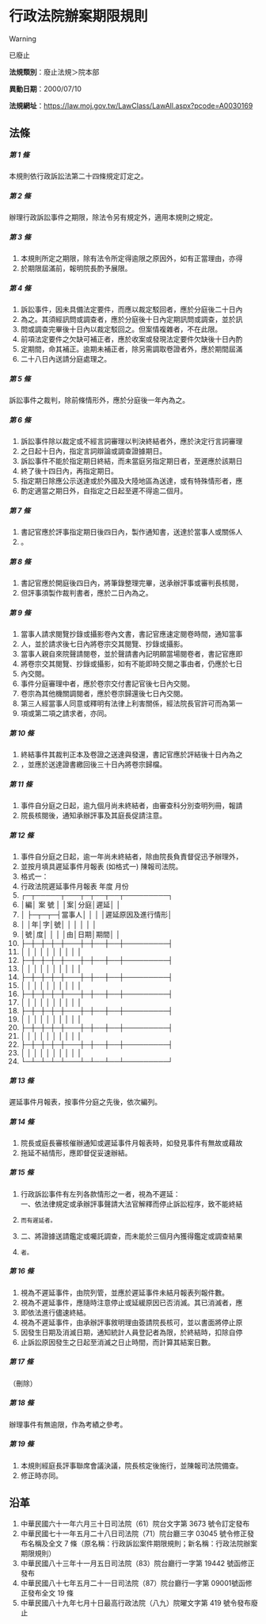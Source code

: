 # 行政法院辦案期限規則
> [!WARNING]
> 已廢止

**法規類別**：廢止法規＞院本部

**異動日期**：2000/07/10  

**法規網址**：https://law.moj.gov.tw/LawClass/LawAll.aspx?pcode=A0030169



## 法條
##### 第 1 條
本規則依行政訴訟法第二十四條規定訂定之。

##### 第 2 條
辦理行政訴訟事件之期限，除法令另有規定外，適用本規則之規定。

##### 第 3 條
1. 本規則所定之期限，除有法令所定得逾限之原因外，如有正當理由，亦得
1. 於期限屆滿前，報明院長酌予展限。

##### 第 4 條
1. 訴訟事件，因未具備法定要件，而應以裁定駁回者，應於分庭後二十日內
1. 為之。其須經訊問或調查者，應於分庭後十日內定期訊問或調查，並於訊
1. 問或調查完畢後十日內以裁定駁回之。但案情複雜者，不在此限。
1. 前項法定要件之欠缺可補正者，應於收案或發現法定要件欠缺後十日內酌
1. 定期間，命其補正。逾期未補正者，除另需調取卷證者外，應於期間屆滿
1. 二十八日內送請分庭處理之。

##### 第 5 條
訴訟事件之裁判，除前條情形外，應於分庭後一年內為之。

##### 第 6 條
1. 訴訟事件除以裁定或不經言詞審理以判決終結者外，應於決定行言詞審理
1. 之日起十日內，指定言詞辯論或調查證據期日。
1. 訴訟事件不能於指定期日終結，而未當庭另指定期日者，至遲應於該期日
1. 終了後十四日內，再指定期日。
1. 指定期日除應公示送達或於外國及大陸地區為送達，或有特殊情形者，應
1. 酌定適當之期日外，自指定之日起至遲不得逾二個月。

##### 第 7 條
1. 書記官應於評事指定期日後四日內，製作通知書，送達於當事人或關係人
1. 。

##### 第 8 條
1. 書記官應於開庭後四日內，將筆錄整理完畢，送承辦評事或審判長核閱，
1. 但評事須製作裁判書者，應於二日內為之。

##### 第 9 條
1. 當事人請求閱覽抄錄或攝影卷內文書，書記官應速定閱卷時間，通知當事
1. 人，並於請求後七日內將卷宗交其閱覽、抄錄或攝影。
1. 當事人親自來院聲請閱卷，並於聲請書內記明願當場閱卷者，書記官應即
1. 將卷宗交其閱覽、抄錄或攝影，如有不能即時交閱之事由者，仍應於七日
1. 內交閱。
1. 事件分庭審理中者，應於卷宗交付書記官後七日內交閱。
1. 卷宗為其他機關調閱者，應於卷宗歸還後七日內交閱。
1. 第三人經當事人同意或釋明有法律上利害關係，經法院長官許可而為第一
1. 項或第二項之請求者，亦同。

##### 第 10 條
1. 終結事件其裁判正本及卷證之送達與發還，書記官應於評結後十日內為之
1. ，並應於送達證書繳回後三十日內將卷宗歸檔。

##### 第 11 條
1. 事件自分庭之日起，逾九個月尚未終結者，由審查科分別查明列冊，報請
1. 院長核閱後，通知承辦評事及其庭長促請注意。

##### 第 12 條
1. 事件自分庭之日起，逾一年尚未終結者，除由院長負責督促迅予辦理外，
1. 並按月填具遲延事件月報表 (如格式一) 陳報司法院。
1. 格式一：
1. 行政法院遲延事件月報表              年度          月份
1. ┌─┬─────┬───┬─┬──┬──┬─────────┐
1. │編│  案  號  │      │案│分庭│遲延│                  │
1. │  ├─┬─┬─┤當事人│  │    │    │遲延原因及進行情形│
1. │  │年│字│號│      │  │    │    │                  │
1. │號│度│  │  │      │由│日期│期間│                  │
1. ├─┼─┼─┼─┼───┼─┼──┼──┼─────────┤
1. │  │  │  │  │      │  │    │    │                  │
1. ├─┼─┼─┼─┼───┼─┼──┼──┼─────────┤
1. │  │  │  │  │      │  │    │    │                  │
1. ├─┼─┼─┼─┼───┼─┼──┼──┼─────────┤
1. │  │  │  │  │      │  │    │    │                  │
1. ├─┼─┼─┼─┼───┼─┼──┼──┼─────────┤
1. │  │  │  │  │      │  │    │    │                  │
1. ├─┼─┼─┼─┼───┼─┼──┼──┼─────────┤
1. │  │  │  │  │      │  │    │    │                  │
1. ├─┼─┼─┼─┼───┼─┼──┼──┼─────────┤
1. │  │  │  │  │      │  │    │    │                  │
1. ├─┼─┼─┼─┼───┼─┼──┼──┼─────────┤
1. │  │  │  │  │      │  │    │    │                  │
1. └─┴─┴─┴─┴───┴─┴──┴──┴─────────┘

##### 第 13 條
遲延事件月報表，按事件分庭之先後，依次編列。

##### 第 14 條
1. 院長或庭長審核催辦通知或遲延事件月報表時，如發見事件有無故或藉故
1. 拖延不結情形，應即督促妥速辦結。

##### 第 15 條
1. 行政訴訟事件有左列各款情形之一者，視為不遲延：  
一、依法律規定或承辦評事聲請大法官解釋而停止訴訟程序，致不能終結
1.     而有遲延者。
1. 二、將證據送請鑑定或囑託調查，而未能於三個月內獲得鑑定或調查結果
1.     者。

##### 第 16 條
1. 視為不遲延事件，由院列管，並應於遲延事件未結月報表列報件數。
1. 視為不遲延事件，應隨時注意停止或延緩原因已否消滅。其已消滅者，應
1. 即依法進行儘速終結。
1. 視為不遲延事件，由承辦評事敘明理由簽請院長核可，並以書面將停止原
1. 因發生日期及消滅日期，通知統計人員登記者為限，於終結時，扣除自停
1. 止訴訟原因發生之日起至消滅之日止時間，而計算其結案日數。

##### 第 17 條
（刪除）

##### 第 18 條
辦理事件有無逾限，作為考績之參考。

##### 第 19 條
1. 本規則經庭長評事聯席會議決議，院長核定後施行，並陳報司法院備查。
1. 修正時亦同。

## 沿革
1. 中華民國六十一年六月三十日司法院（61）院台文字第 3673 號令訂定發布
1. 中華民國七十一年五月二十八日司法院（71）院台廳三字 03045  號令修正發布名稱及全文 7  條（原名稱：行政訴訟案件期限規則；新名稱：行政法院辦案期限規則）
1. 中華民國八十三年十一月五日司法院（83）院台廳行一字第 19442  號函修正發布
1. 中華民國八十七年五月二十一日司法院（87）院台廳行一字第 09001號函修正發布全文 19 條
1. 中華民國八十九年七月十日最高行政法院（八九）院曜文字第 419  號令發布廢止
